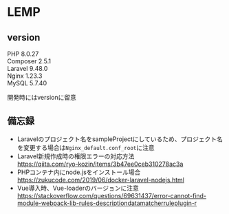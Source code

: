 # LEMP
## version
PHP       8.0.27  
Composer  2.5.1  
Laravel   9.48.0  
Nginx     1.23.3  
MySQL     5.7.40  

開発時にはversionに留意


## 備忘録
* Laravelのプロジェクト名をsampleProjectにしているため、プロジェクト名を変更する場合は`Nginx_default.conf_root`に注意
* Laravel新規作成時の権限エラーの対応方法  
  https://qiita.com/ryo-kozin/items/3b47ee0ceb310278ac3a  
* PHPコンテナ内にnode.jsをインストール場合  
  https://zukucode.com/2019/06/docker-laravel-nodejs.html
* Vue導入時、Vue-loaderのバージョンに注意  
  https://stackoverflow.com/questions/69631437/error-cannot-find-module-webpack-lib-rules-descriptiondatamatcherruleplugin-r

